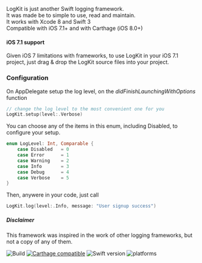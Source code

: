 
LogKit is just another Swift logging framework.  
It was made be to simple to use, read and maintain.  
It works with Xcode 8 and Swift 3  
Compatible with iOS 7.1+ and with Carthage (iOS 8.0+)  

#### iOS 7.1 support
Given iOS 7 limitations with frameworks, to use LogKit in your iOS 7.1 project, just drag & drop the LogKit source files into your project.


### Configuration 

On AppDelegate setup the log level, on the *didFinishLaunchingWithOptions* function

```swift
// change the log level to the most convenient one for you
LogKit.setup(level:.Verbose)
```

You can choose any of the items in this enum, including Disabled, to configure your setup.

```swift
enum LogLevel: Int, Comparable {
    case Disabled   = 0
    case Error      = 1
    case Warning    = 2
    case Info       = 3
    case Debug      = 4
    case Verbose    = 5
}
```

Then, anywere in your code, just call

```swift
LogKit.log(level:.Info, message: "User signup success")
```



##### Disclaimer
This framework was inspired in the work of other logging frameworks, but not a copy of any of them.


![Build](https://www.bitrise.io/app/93bb51c1de5dd228.svg?token=QzEV4V8xkznqBPDKyChWLA&branch=swift3)
[![Carthage compatible](https://img.shields.io/badge/Carthage-compatible-4BC51D.svg?style=flat)](https://github.com/Carthage/Carthage) 
![Swift version](https://img.shields.io/badge/Swift%20-3.x-orange.svg) 
![platforms](https://img.shields.io/badge/platforms-iOS-lightgrey.svg)  
